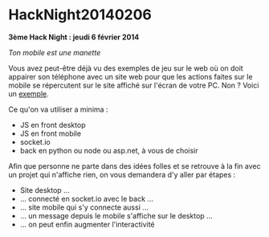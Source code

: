 HackNight20140206
=================

**3ème Hack Night : jeudi 6 février 2014**

*Ton mobile est une manette*

Vous avez peut-être déjà vu des exemples de jeu sur le web où on doit appairer son téléphone avec un site web pour que les actions faites sur le mobile se répercutent sur le site affiché sur l'écran de votre PC.
Non ? Voici un [exemple](http://chrome.com/supersyncsports).

Ce qu'on va utiliser a minima :

- JS en front desktop
- JS en front mobile
- socket.io
- back en python ou node ou asp.net, à vous de choisir

Afin que personne ne parte dans des idées folles et se retrouve à la fin avec un projet qui n'affiche rien, on vous demandera d'y aller par étapes :

- Site desktop ...
- ... connecté en socket.io avec le back ...
- ... site mobile qui s'y connecte aussi ...
- ... un message depuis le mobile s'affiche sur le desktop ...
- ... on peut enfin augmenter l'interactivité


